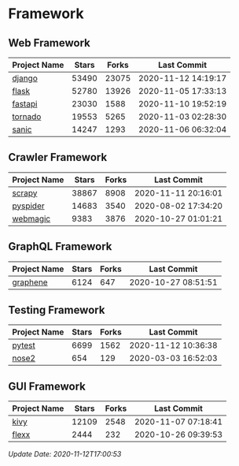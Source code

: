 # Framework

## Web Framework
| Project Name | Stars | Forks | Last Commit |
| ------------ | ----- | ----- | ----------- |
| [django](https://github.com/django/django) | 53490 | 23075 | 2020-11-12 14:19:17 |
| [flask](https://github.com/pallets/flask) | 52780 | 13926 | 2020-11-05 17:33:13 |
| [fastapi](https://github.com/tiangolo/fastapi) | 23030 | 1588 | 2020-11-10 19:52:19 |
| [tornado](https://github.com/tornadoweb/tornado) | 19553 | 5265 | 2020-11-03 02:28:30 |
| [sanic](https://github.com/huge-success/sanic) | 14247 | 1293 | 2020-11-06 06:32:04 |

## Crawler Framework
| Project Name | Stars | Forks | Last Commit |
| ------------ | ----- | ----- | ----------- |
| [scrapy](https://github.com/scrapy/scrapy) | 38867 | 8908 | 2020-11-11 20:16:01 |
| [pyspider](https://github.com/binux/pyspider) | 14683 | 3540 | 2020-08-02 17:34:20 |
| [webmagic](https://github.com/code4craft/webmagic) | 9383 | 3876 | 2020-10-27 01:01:21 |

## GraphQL Framework
| Project Name | Stars | Forks | Last Commit |
| ------------ | ----- | ----- | ----------- |
| [graphene](https://github.com/graphql-python/graphene) | 6124 | 647 | 2020-10-27 08:51:51 |

## Testing Framework
| Project Name | Stars | Forks | Last Commit |
| ------------ | ----- | ----- | ----------- |
| [pytest](https://github.com/pytest-dev/pytest) | 6699 | 1562 | 2020-11-12 10:36:38 |
| [nose2](https://github.com/nose-devs/nose2) | 654 | 129 | 2020-03-03 16:52:03 |

## GUI Framework
| Project Name | Stars | Forks | Last Commit |
| ------------ | ----- | ----- | ----------- |
| [kivy](https://github.com/kivy/kivy) | 12109 | 2548 | 2020-11-07 07:18:41 |
| [flexx](https://github.com/flexxui/flexx) | 2444 | 232 | 2020-10-26 09:39:53 |

*Update Date: 2020-11-12T17:00:53*